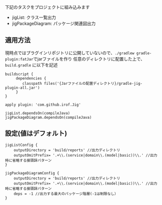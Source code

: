 下記のタスクをプロジェクトに組み込みます

* jigList: クラス一覧出力
* jigPackageDiagram: パッケージ関連図出力

## 適用方法
現時点ではプラグインリポジトリに公開していないので、`./gradlew gradle-plugin:fatJar`でjarファイルを作り
任意のディレクトリに配置した上で、`build.gradle` に以下を記述

```
buildscript {
     dependencies {
        classpath files('{Jarファイルの配置ディレクトリ}/gradle-jig-plugin-all.jar')
     }
}

apply plugin: 'com.github.irof.Jig'

jigList.dependsOn(compileJava)
jigPackageDiagram.dependsOn(compileJava)
```

## 設定(値はデフォルト)
```
jigListConfig {
    outputDirectory = 'build/reports' //出力ディレクトリ
    outputOmitPrefix= '.+\\.(service|domain\\.(model|basic))\\.' //出力時に省略する接頭辞パターン
}

jigPackageDiagramConfig {
    outputDirectory = 'build/reports' //出力ディレクトリ
    outputOmitPrefix= '.+\\.(service|domain\\.(model|basic))\\.' //出力時に省略する接頭辞パターン
    deps = -1 //出力する最大のパッケージ階層(-1は制限なし）
}
```

